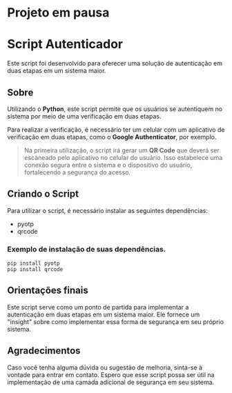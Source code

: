 # Projeto em pausa

# Script Autenticador

Este script foi desenvolvido para oferecer uma solução de autenticação em duas etapas em um sistema maior.

## Sobre
Utilizando o **Python**, este script permite que os usuários se autentiquem no sistema por meio de uma verificação em duas etapas. 

Para realizar a verificação, é necessário ter um celular com um aplicativo de verificação em duas etapas, como o **Google Authenticator**, por exemplo.

>Na primeira utilização, o script irá gerar um **QR Code** que deverá ser escaneado pelo aplicativo no celular do usuário. Isso estabelece uma conexão segura entre o sistema e o dispositivo do usuário, fortalecendo a segurança do acesso.

## Criando o Script
Para utilizar o script, é necessário instalar as seguintes dependências:
-   pyotp
-   qrcode

### Exemplo de instalação de suas dependências.
    pip install pyotp
    pip install qrcode 

## Orientações finais
Este script serve como um ponto de partida para implementar a autenticação em duas etapas em um sistema maior. 
Ele fornece um "insight" sobre como implementar essa forma de segurança em seu próprio sistema.

## Agradecimentos

Caso você tenha alguma dúvida ou sugestão de melhoria, sinta-se à vontade para entrar em contato. Espero que esse script possa ser útil na implementação de uma camada adicional de segurança em seu sistema.
